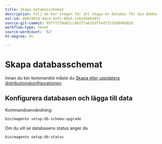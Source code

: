 ```yaml
---
title: Skapa databasschemat
description: Följ de här stegen för att skapa en databas för din Adobe Commerce eller Magento Open Source.
exl-id: 860c9918-44c4-4ef1-88a5-12614566307c
source-git-commit: 95ffff39d82cc9027fa633dffedf15193040802d
workflow-type: tm+mt
source-wordcount: '52'
ht-degree: 0%

---
```


# Skapa databasschemat

Innan du kör kommandot måste du [Skapa eller uppdatera distributionskonfigurationen](deployment.md).

## Konfigurera databasen och lägga till data

Kommandoanvändning:

```bash
bin/magento setup:db-schema:upgrade
```

Om du vill se databasens status anger du

```bash
bin/magento setup:db:status
```
